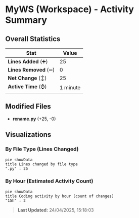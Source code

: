 # MyWS (Workspace) - Activity Summary 

## Overall Statistics

| Stat                   | Value                                                             |
| ---------------------- | ----------------------------------------------------------------- |
| **Lines Added** (➕)   | 25                                          |
| **Lines Removed** (➖) | 0                                        |
| **Net Change** (↕)    | 25                |
| **Active Time** (⌚)   | 1 minute |


## Modified Files
- **rename.py** (+25, -0)

## Visualizations

### By File Type (Lines Changed)

```mermaid
pie showData
title Lines changed by file type
".py" : 25
```

### By Hour (Estimated Activity Count)

```mermaid
pie showData
title Coding activity by hour (count of changes)
"15h" : 2
```


> **Last Updated:** 24/04/2025, 15:18:03